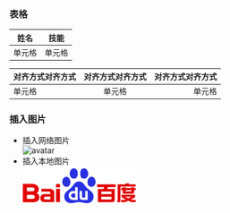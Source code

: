 ### 表格
| 姓名 | 技能 |
|---|---|
|单元格|单元格|

| 对齐方式对齐方式 | 对齐方式对齐方式 | 对齐方式对齐方式 |
|:---|:---:|---:|
|单元格|单元格|单元格|

### 插入图片
* 插入网络图片  
![avatar](http:////www.baidu.com/img/flexible/logo/pc/result.png)
* 插入本地图片  
![avatar](./pic/result.png)
